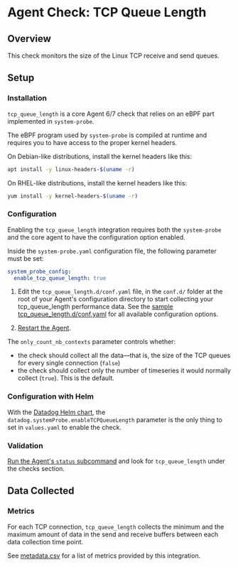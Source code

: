 # Agent Check: TCP Queue Length

## Overview

This check monitors the size of the Linux TCP receive and send queues.

## Setup

### Installation

`tcp_queue_length` is a core Agent 6/7 check that relies on an eBPF part implemented in `system-probe`.

The eBPF program used by `system-probe` is compiled at runtime and requires you to have access to the proper kernel headers.

On Debian-like distributions, install the kernel headers like this:
```sh
apt install -y linux-headers-$(uname -r)
```

On RHEL-like distributions, install the kernel headers like this:
```sh
yum install -y kernel-headers-$(uname -r)
```

### Configuration

Enabling the `tcp_queue_length` integration requires both the `system-probe` and the core agent to have the configuration option enabled.

Inside the `system-probe.yaml` configuration file, the following parameter must be set:
```yaml
system_probe_config:
  enable_tcp_queue_length: true
```

1. Edit the `tcp_queue_length.d/conf.yaml` file, in the `conf.d/` folder at the root of your
   Agent's configuration directory to start collecting your tcp_queue_length performance data.
   See the [sample tcp_queue_length.d/conf.yaml][1] for all available configuration options.

2. [Restart the Agent][3].

The `only_count_nb_contexts` parameter controls whether:
* the check should collect all the data—that is, the size of the TCP queues for every single connection (`false`)
* the check should collect only the number of timeseries it would normally collect (`true`). This is the default.

### Configuration with Helm

With the [Datadog Helm chart][2], the `datadog.systemProbe.enableTCPQueueLength` parameter is the only thing to set in `values.yaml` to enable the check.

### Validation

[Run the Agent's `status` subcommand][3] and look for `tcp_queue_length` under the checks section.

## Data Collected

### Metrics

For each TCP connection, `tcp_queue_length` collects the minimum and the maximum amount of data in the send and receive buffers between each data collection time point.

See [metadata.csv][4] for a list of metrics provided by this integration.


[1]: https://github.com/DataDog/datadog-agent/blob/master/cmd/agent/dist/conf.d/tcp_queue_length.d/conf.yaml.example
[2]: https://github.com/helm/charts/tree/master/stable/datadog
[3]: https://docs.datadoghq.com/agent/guide/agent-commands/#start-stop-and-restart-the-agent
[4]: https://github.com/DataDog/integrations-core/blob/master/tcp_queue_length/metadata.csv
